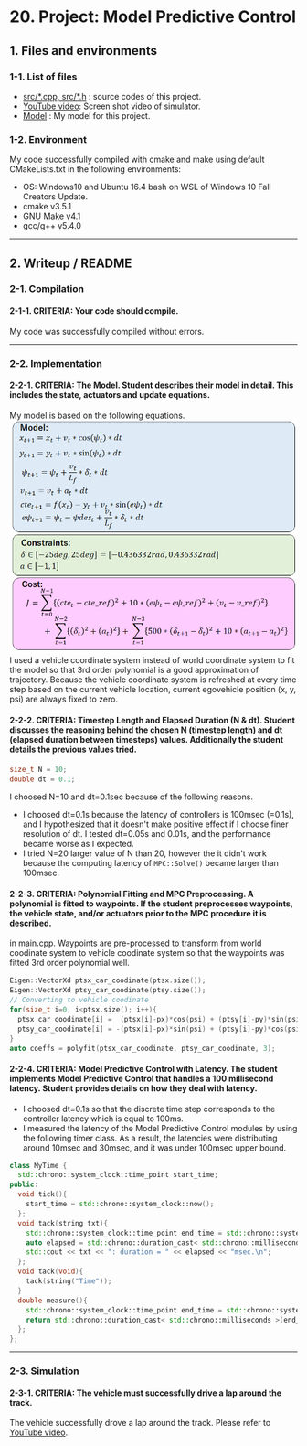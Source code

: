 # 20. Project: Model Predictive Control

## 1. Files and environments
### 1-1. List of files
* [src/\*.cpp, src/\*.h](./src/) : source codes of this project.
* [YouTube video](https://youtu.be/Sg6Ga40LST8): Screen shot video of simulator.
* [Model](./mymodel.png) : My model for this project.

### 1-2. Environment
My code successfully compiled with cmake and make using default CMakeLists.txt in the following environments:
* OS: Windows10 and Ubuntu 16.4 bash on WSL of Windows 10 Fall Creators Update.
* cmake v3.5.1
* GNU Make v4.1
* gcc/g++ v5.4.0

[//]: # (Image References)
[mymodel.png]: ./mymodel.png

---
## 2. Writeup / README

### 2-1. Compilation
#### 2-1-1. CRITERIA: Your code should compile.
My code was successfully compiled without errors.

---
### 2-2. Implementation
#### 2-2-1. CRITERIA: The Model. Student describes their model in detail. This includes the state, actuators and update equations.
My model is based on the following equations. 
![mymodel.png][mymodel.png]  
I used a vehicle coordinate system instead of world coordinate system to fit the model so that 3rd order polynomial is a good approximation of trajectory. Because the vehicle coordinate system is refreshed at every time step based on the current vehicle location, current egovehicle position (x, y, psi) are always fixed to zero.

#### 2-2-2. CRITERIA: Timestep Length and Elapsed Duration (N & dt). Student discusses the reasoning behind the chosen N (timestep length) and dt (elapsed duration between timesteps) values. Additionally the student details the previous values tried.
```cpp
size_t N = 10;
double dt = 0.1;
```
I choosed N=10 and dt=0.1sec because of the following reasons.
- I choosed dt=0.1s because the latency of controllers is 100msec (=0.1s), and I hypothesized that it doesn't make positive effect if I choose finer resolution of dt. I tested dt=0.05s and 0.01s, and the performance became worse as I expected.
- I tried N=20 larger value of N than 20, however the it didn't work because the computing latency of  `MPC::Solve()` became larger than 100msec.


#### 2-2-3. CRITERIA: Polynomial Fitting and MPC Preprocessing. A polynomial is fitted to waypoints. If the student preprocesses waypoints, the vehicle state, and/or actuators prior to the MPC procedure it is described.
in main.cpp.
Waypoints are pre-processed to transform from world coodinate system to vehicle coodinate system so that the waypoints was fitted 3rd order polynomial well.
```cpp
Eigen::VectorXd ptsx_car_coodinate(ptsx.size());
Eigen::VectorXd ptsy_car_coodinate(ptsy.size());
// Converting to vehicle coodinate
for(size_t i=0; i<ptsx.size(); i++){
  ptsx_car_coodinate[i] =  (ptsx[i]-px)*cos(psi) + (ptsy[i]-py)*sin(psi);
  ptsy_car_coodinate[i] = -(ptsx[i]-px)*sin(psi) + (ptsy[i]-py)*cos(psi);
}
auto coeffs = polyfit(ptsx_car_coodinate, ptsy_car_coodinate, 3);
```

#### 2-2-4. CRITERIA: Model Predictive Control with Latency. The student implements Model Predictive Control that handles a 100 millisecond latency. Student provides details on how they deal with latency.

- I choosed dt=0.1s so that the discrete time step corresponds to the controller latency which is equal to 100ms.
- I measured the latency of the Model Predictive Control modules by using the following timer class. As a result, the latencies were distributing around 10msec and 30msec, and it was under 100msec upper bound.
```cpp
class MyTime {
  std::chrono::system_clock::time_point start_time;
public:
  void tick(){
    start_time = std::chrono::system_clock::now();
  };
  void tack(string txt){
    std::chrono::system_clock::time_point end_time = std::chrono::system_clock::now();
    auto elapsed = std::chrono::duration_cast< std::chrono::milliseconds >(end_time - start_time).count();
    std::cout << txt << ": duration = " << elapsed << "msec.\n";
  };
  void tack(void){
    tack(string("Time"));
  }
  double measure(){
    std::chrono::system_clock::time_point end_time = std::chrono::system_clock::now();
    return std::chrono::duration_cast< std::chrono::milliseconds >(end_time - start_time).count();
  };
};
```


---
### 2-3. Simulation
#### 2-3-1. CRITERIA: The vehicle must successfully drive a lap around the track.
The vehicle successfully drove a lap around the track. Please refer to [YouTube video](https://youtu.be/Sg6Ga40LST8).

